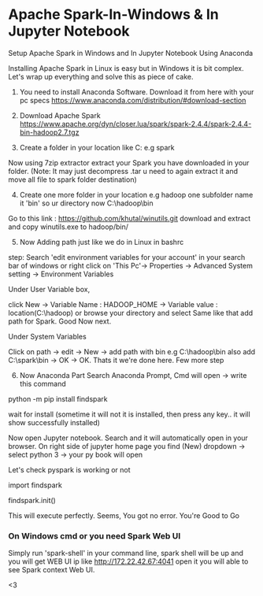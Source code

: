 # Apache Spark-In-Windows & In Jupyter Notebook
Setup Apache Spark in Windows and In Jupyter Notebook Using Anaconda

Installing Apache Spark in Linux is easy but in Windows it is bit complex. Let's wrap up everything and solve this as piece of cake.

1. You need to install Anaconda Software.
Download it from here with your pc specs
https://www.anaconda.com/distribution/#download-section

2. Download Apache Spark
https://www.apache.org/dyn/closer.lua/spark/spark-2.4.4/spark-2.4.4-bin-hadoop2.7.tgz

3. Create a folder in your location like C:
 e.g spark
 
Now using 7zip extractor extract your Spark you have downloaded in your folder.
(Note: It may just decompress .tar u need to again extract it and move all file to spark folder destination)

4. Create one more folder in your location
e.g hadoop
one subfolder name it 'bin'
so ur directory now
  C:\hadoop\bin

Go to this link : https://github.com/khutal/winutils.git
download and extract and copy winutils.exe to hadoop/bin/

5. Now Adding path just like we do in Linux in bashrc

 step: 
 Search 'edit environment variables for your account' in your search bar of windows
 or right click on 'This Pc'-> Properties -> Advanced System setting -> Environment Variables
 
 Under User Variable box, 
 
 click New -> Variable Name : HADOOP_HOME -> Variable value : location(C:\hadoop) or browse your directory and select
 Same like that add path for Spark. Good Now next.
 
 Under System Variables
 
 Click on path -> edit -> New -> add path with bin e.g C:\hadoop\bin also add C:\spark\bin -> OK -> OK.  Thats it we're done here. Few more step
 
 6. Now Anaconda Part
 Search Anaconda Prompt, Cmd will open -> write this command
 
 python -m pip install findspark
 
 wait for install (sometime it will not it is installed, then press any key.. it will show successfully installed)
 
 Now open Jupyter notebook. Search and it will automatically open in your browser.
 On right side of jupyter home page you find (New) dropdown -> select python 3 -> your py book will open
 
 Let's check pyspark is working or not
 
 import findspark
 
 findspark.init()
 
 This will execute perfectly. Seems, You got no error. You're Good to Go

### On Windows cmd or you need Spark Web UI
Simply run 'spark-shell' in your command line, spark shell will be up and you will get WEB UI ip like  http://172.22.42.67:4041
open it you will able to see Spark context Web UI.

<3
